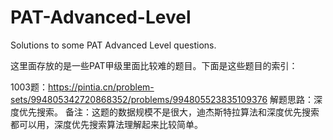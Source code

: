 # PAT-Advanced-Level
Solutions to some PAT Advanced Level questions.

这里面存放的是一些PAT甲级里面比较难的题目。下面是这些题目的索引：

1003题：https://pintia.cn/problem-sets/994805342720868352/problems/994805523835109376
解题思路：深度优先搜索。
备注：这题的数据规模不是很大，迪杰斯特拉算法和深度优先搜索都可以用，深度优先搜索算法理解起来比较简单。
